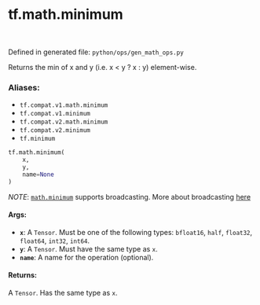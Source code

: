 <div itemscope itemtype="http://developers.google.com/ReferenceObject">
<meta itemprop="name" content="tf.math.minimum" />
<meta itemprop="path" content="Stable" />
</div>

# tf.math.minimum

<!-- Insert buttons -->

<table class="tfo-notebook-buttons tfo-api" align="left">
</table>

Defined in generated file: `python/ops/gen_math_ops.py`



<!-- Start diff -->
Returns the min of x and y (i.e. x < y ? x : y) element-wise.

### Aliases:

* `tf.compat.v1.math.minimum`
* `tf.compat.v1.minimum`
* `tf.compat.v2.math.minimum`
* `tf.compat.v2.minimum`
* `tf.minimum`


``` python
tf.math.minimum(
    x,
    y,
    name=None
)
```



<!-- Placeholder for "Used in" -->

*NOTE*: <a href="../../tf/math/minimum.md"><code>math.minimum</code></a> supports broadcasting. More about broadcasting
[here](http://docs.scipy.org/doc/numpy/user/basics.broadcasting.html)

#### Args:


* <b>`x`</b>: A `Tensor`. Must be one of the following types: `bfloat16`, `half`, `float32`, `float64`, `int32`, `int64`.
* <b>`y`</b>: A `Tensor`. Must have the same type as `x`.
* <b>`name`</b>: A name for the operation (optional).


#### Returns:

A `Tensor`. Has the same type as `x`.
